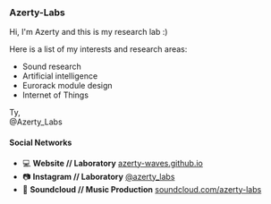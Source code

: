 ### Azerty-Labs

Hi, I'm Azerty and this is my research lab :)

Here is a list of my interests and research areas:
- Sound research
- Artificial intelligence
- Eurorack module design 
- Internet of Things

Ty,</br> @Azerty_Labs


#### Social Networks
- :computer: **Website // Laboratory** [azerty-waves.github.io](https://azerty-waves.github.io/)
- :camera: **Instagram // Laboratory** [@azerty_labs](https://www.instagram.com/azerty_labs/)
- :minidisc: **Soundcloud // Music Production** [soundcloud.com/azerty-labs](https://soundcloud.com/azerty-labs)

